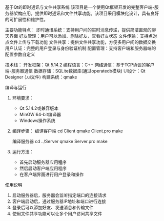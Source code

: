 基于Qt的即时通讯与文件共享系统
该项目是一个使用Qt框架开发的完整客户端-服务器架构应用，提供即时通讯和文件共享功能。该项目采用模块化设计，具有良好的可扩展性和维护性。

主要功能特点：
即时通讯系统：支持用户间的实时消息传递，提供简洁直观的聊天界面
好友管理：用户可以添加、删除好友，查看好友状态
文件传输：支持点对点文件上传与下载功能
文件共享：提供文件共享功能，方便多用户间的数据交换
用户认证：完整的用户登录与身份验证机制
配置管理：支持客户端和服务器端的配置参数自定义

技术栈：
开发框架：Qt 5.14.2
编程语言：C++
网络通信：基于TCP协议的客户端-服务器通信
数据存储：SQLite数据库(通过operatedb模块)
UI设计：Qt Designer (.ui文件)
构建系统：qmake

编译与运行
1. 环境要求：
   - Qt 5.14.2或兼容版本
   - MinGW 64-bit编译器
   - Windows操作系统
2. 编译步骤：
   编译客户端
   cd Client
   qmake Client.pro
   make
   
   编译服务器
   cd ../Server
   qmake Server.pro
   make

4. 运行方法：
   - 首先启动服务器应用程序
   - 然后启动客户端应用程序
   - 在客户端界面进行用户登录和操作

使用说明
1. 启动服务器后，服务器会监听指定端口的连接请求
2. 客户端启动后，通过服务器IP地址和端口进行连接
3. 登录后可以添加好友、发送消息和传输文件
4. 使用文件共享功能可以让多个用户访问共享文件
